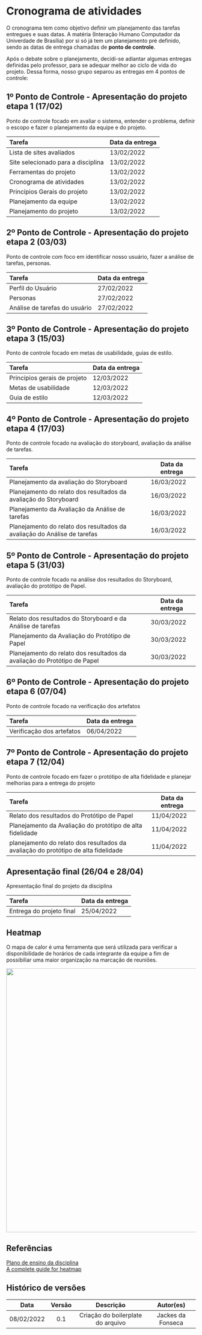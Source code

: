 # Cronograma de atividades

O cronograma tem como objetivo definir um planejamento das tarefas entregues e suas datas. A matéria (Interação Humano Computador da Univerdade de Brasília) por si só já tem um planejamento pré definido, sendo as datas de entrega chamadas de **ponto de controle**.

Após o debate sobre o planejamento, decidi-se adiantar algumas entregas definidas pelo professor, para se adequar melhor ao ciclo de vida do projeto. Dessa forma, nosso grupo separou as entregas em 4 pontos de controle:

## 1º Ponto de Controle - Apresentação do projeto etapa 1 (17/02)

Ponto de controle focado em avaliar o sistema, entender o problema, definir o escopo e fazer o planejamento da equipe e do projeto.

| Tarefa                                   | Data da entrega 
| :--------------------------------------- | --------------- |
| Lista de sites avaliados                 | 13/02/2022      |
| Site selecionado para a disciplina       | 13/02/2022      |
| Ferramentas do projeto                   | 13/02/2022      |
| Cronograma de atividades                 | 13/02/2022      |
| Princípios Gerais do projeto             | 13/02/2022      |
| Planejamento da equipe                   | 13/02/2022      |
| Planejamento do projeto                  | 13/02/2022      |

## 2º Ponto de Controle - Apresentação do projeto etapa 2 (03/03)

Ponto de controle com foco em identificar nosso usuário, fazer a análise de tarefas, personas.

| Tarefa                        | Data da entrega |
| :---------------------------- | --------------- |
| Perfil do Usuário             | 27/02/2022      |
| Personas                      | 27/02/2022      |
| Análise de tarefas do usuário | 27/02/2022      |

## 3º Ponto de Controle - Apresentação do projeto etapa 3 (15/03)

Ponto de controle focado em metas de usabilidade, guias de estilo.

| Tarefa                          | Data da entrega |
| :------------------------------ | --------------- |
| Princípios gerais de projeto    | 12/03/2022      |
| Metas de usabilidade            | 12/03/2022      |
| Guia de estilo                  | 12/03/2022      |

## 4º Ponto de Controle - Apresentação do projeto etapa 4 (17/03)

Ponto de controle focado na avaliação do storyboard, avaliação da análise de tarefas.

| Tarefa                                                                      | Data da entrega |
| :---------------------------------------------------------------------------| --------------- |
| Planejamento da avaliação do Storyboard                                     | 16/03/2022      |
| Planejamento do relato dos resultados da avaliação do Storyboard            | 16/03/2022      |
| Planejamento da Avaliação da Análise de tarefas                             | 16/03/2022      |
| Planejamento do relato dos resultados da avaliação do Análise de tarefas    | 16/03/2022      |


## 5º Ponto de Controle - Apresentação do projeto etapa 5 (31/03)

Ponto de controle focado na análise dos resultados do Storyboard, avaliação do protótipo de Papel.

| Tarefa                                                                              | Data da entrega |
| :---------------------------------------------------------------------------------- | --------------- |
| Relato dos resultados do Storyboard e da Análise de tarefas                         | 30/03/2022      |
| Planejamento da Avaliação do Protótipo de Papel                                     | 30/03/2022      |
| Planejamento do relato dos resultados da avaliação do Protótipo de Papel            | 30/03/2022      |

## 6º Ponto de Controle - Apresentação do projeto etapa 6 (07/04)

Ponto de controle focado na verificação dos artefatos

| Tarefa                               | Data da entrega |
| :----------------------------------- | --------------- |
| Verificação dos artefatos            | 06/04/2022      |

## 7º Ponto de Controle - Apresentação do projeto etapa 7 (12/04)

Ponto de controle focado em fazer o protótipo de alta fidelidade e planejar melhorias para a entrega do projeto

| Tarefa                                                                                     | Data da entrega |
| :----------------------------------------------------------------------------------------- | --------------- |
|  Relato dos resultados do Protótipo de Papel                                               | 11/04/2022      |
|  Planejamento da Avaliação do protótipo de alta fidelidade                                 | 11/04/2022      |
|  planejamento do relato dos resultados da avaliação do protótipo de alta fidelidade        | 11/04/2022      |

## Apresentação final (26/04 e 28/04)

Apresentação final do projeto da disciplina

| Tarefa                               | Data da entrega |
| :----------------------------------- | --------------- |
| Entrega do projeto final             | 25/04/2022      |

## Heatmap

O mapa de calor é uma ferramenta que será utilizada para verificar a disponibilidade de horários de cada integrante da equipe a fim de possibiliar uma maior organização na marcação de reuniões.

<center>
  <img width="700" src="https://user-images.githubusercontent.com/53023400/153096923-eb6ab94c-16a7-44a5-accc-6bf184c9c78e.jpg"><br>
</center>

## Referências

[Plano de ensino da disciplina](https://github.com/Interacao-Humano-Computador/2021.2-PMBA/files/8028286/Plano_de_Ensino.FIHC.22021.Turma.A.pdf)<br>
[A complete guide for heatmap](https://chartio.com/learn/charts/heatmap-complete-guide/)

## Histórico de versões

|    Data    | Versão |                            Descrição                             |          Autor(es)           |
| :--------: | :----: | :--------------------------------------------------------------: | :--------------------------: |
| 08/02/2022 |  0.1   |                Criação do boilerplate do arquivo                 | Jackes da Fonseca            |
